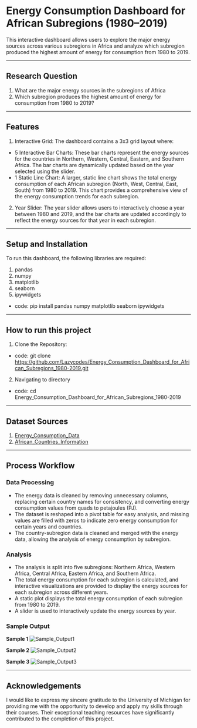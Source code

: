 # Energy Consumption Dashboard for African Subregions (1980–2019)

This interactive dashboard allows users to explore the major energy sources across various subregions in Africa and analyze which subregion produced the highest amount of energy for consumption from 1980 to 2019.

---

## Research Question

1. What are the major energy sources in the subregions of Africa
2. Which subregion produces the highest amount of energy for consumption from 1980 to 2019?

---

## Features

1. Interactive Grid: The dashboard contains a 3x3 grid layout where:
- 5 Interactive Bar Charts: These bar charts represent the energy sources for the countries in Northern, Western, Central, Eastern, and Southern Africa. The bar charts are dynamically updated based on the year selected using the slider.
- 1 Static Line Chart: A larger, static line chart shows the total energy consumption of each African subregion (North, West, Central, East, South) from 1980 to 2019. This chart provides a comprehensive view of the energy consumption trends for each subregion.
2. Year Slider: The year slider allows users to interactively choose a year between 1980 and 2019, and the bar charts are updated accordingly to reflect the energy sources for that year in each subregion.

---

## Setup and Installation

To run this dashboard, the following libraries are required:
  1. pandas
  2. numpy
  3. matplotlib
  4. seaborn
  5. ipywidgets
- code: pip install pandas numpy matplotlib seaborn ipywidgets

---

## How to run this project

1. Clone the Repository:
- code: git clone https://github.com/Lazycodes/Energy_Consumption_Dashboard_for_African_Subregions_1980-2019.git
2. Navigating to directory
- code: cd Energy_Consumption_Dashboard_for_African_Subregions_1980-2019

---

## Dataset Sources

1. <a href="https://github.com/Lazycodes/Energy_Consumption_Dashboard_for_African_Subregions_1980-2019/blob/main/energy.csv">Energy_Consumption_Data</a>
2. <a href="https://www.worldometers.info/geography/how-many-countries-in-africa/">African_Countries_Information</a>

---

## Process Workflow

### Data Processing

- The energy data is cleaned by removing unnecessary columns, replacing certain country names for consistency, and converting energy consumption values from quads to petajoules (PJ).
- The dataset is reshaped into a pivot table for easy analysis, and missing values are filled with zeros to indicate zero energy consumption for certain years and countries.
- The country-subregion data is cleaned and merged with the energy data, allowing the analysis of energy consumption by subregion.

### Analysis

- The analysis is split into five subregions: Northern Africa, Western Africa, Central Africa, Eastern Africa, and Southern Africa.
- The total energy consumption for each subregion is calculated, and interactive visualizations are provided to display the energy sources for each subregion across different years.
- A static plot displays the total energy consumption of each subregion from 1980 to 2019.
- A slider is used to interactively update the energy sources by year.

### Sample Output

**Sample 1**
![Sample_Output1](https://github.com/Lazycodes/Energy_Consumption_Dashboard_for_African_Subregions_1980-2019/blob/main/Screenshot%202024-11-22%20at%2022.07.53.png)

**Sample 2**
![Sample_Output2](https://github.com/Lazycodes/Energy_Consumption_Dashboard_for_African_Subregions_1980-2019/blob/main/Screenshot%202024-11-22%20at%2022.05.44.png)

**Sample 3**
![Sample_Output3](https://github.com/Lazycodes/Energy_Consumption_Dashboard_for_African_Subregions_1980-2019/blob/main/Screenshot%202024-11-22%20at%2022.04.51.png)

---

## Acknowledgements
I would like to express my sincere gratitude to the University of Michigan for providing me with the opportunity to develop and apply my skills through their courses. Their exceptional teaching resources have significantly contributed to the completion of this project.
